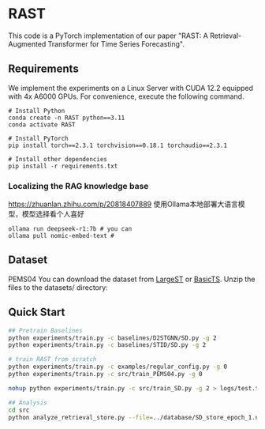
# RAST
This code is a PyTorch implementation of our paper "RAST: A Retrieval-Augmented Transformer for Time Series Forecasting".

## Requirements
We implement the experiments on a Linux Server with CUDA 12.2 equipped with 4x A6000 GPUs. For convenience, execute the following command.
```
# Install Python
conda create -n RAST python==3.11
conda activate RAST

# Install PyTorch
pip install torch==2.3.1 torchvision==0.18.1 torchaudio==2.3.1

# Install other dependencies
pip install -r requirements.txt
```

### Localizing the RAG knowledge base
https://zhuanlan.zhihu.com/p/20818407889
使用Ollama本地部署大语言模型，模型选择看个人喜好
```
ollama run deepseek-r1:7b # you can 
ollama pull nomic-embed-text #

```

## Dataset
PEMS04
You can download the dataset from [LargeST](https://github.com/liuxu77/LargeST) or [BasicTS](https://github.com/GestaltCogTeam/BasicTS/blob/master/tutorial/getting_started.md). Unzip the files to the datasets/ directory:

## Quick Start
```bash
## Pretrain Baselines
python experiments/train.py -c baselines/D2STGNN/SD.py -g 2
python experiments/train.py -c baselines/STID/SD.py -g 2

# train RAST from scratch
python experiments/train.py -c examples/regular_config.py -g 0
python experiments/train.py -c src/train_PEMS04.py -g 0

nohup python experiments/train.py -c src/train_SD.py -g 2 > logs/test.txt &

## Analysis
cd src
python analyze_retrieval_store.py --file=../database/SD_store_epoch_1.npz

```